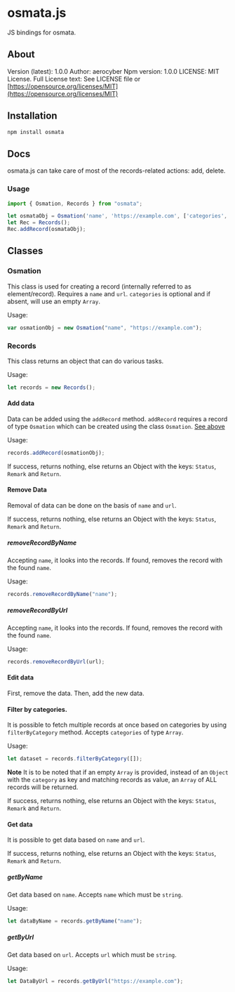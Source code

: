 # osmata.js

JS bindings for osmata.

## About

Version (latest): 1.0.0
Author: aerocyber
Npm version: 1.0.0
LICENSE: MIT License.
Full License text: See LICENSE file or [https://opensource.org/licenses/MIT](https://opensource.org/licenses/MIT)

## Installation

```bash
npm install osmata
```

## Docs

osmata.js can take care of most of the records-related actions: add, delete. 

### Usage

```javascript
import { Osmation, Records } from "osmata";

let osmataObj = Osmation('name', 'https://example.com', ['categories', 'are', 'arrays']);
let Rec = Records();
Rec.addRecord(osmataObj);
```

## Classes

### Osmation

This class is used for creating a record (internally referred to as element/record).
Requires a `name` and `url`. `categories` is optional and if absent, will use an empty `Array`.

Usage:

```js
var osmationObj = new Osmation("name", "https://example.com");
```

### Records

This class returns an object that can do various tasks.

Usage:
```js
let records = new Records();
```

#### Add data

Data can be added using the `addRecord` method.
`addRecord` requires a record of type `Osmation` which can be created using the class `Osmation`. [See above](#osmation)

Usage:
```js
records.addRecord(osmationObj);
```

If success, returns nothing, else returns an Object with the keys: `Status`, `Remark` and `Return`.

#### Remove Data

Removal of data can be done on the basis of `name` and `url`.

If success, returns nothing, else returns an Object with the keys: `Status`, `Remark` and `Return`.

##### removeRecordByName

Accepting `name`, it looks into the records. If found, removes the record with the found `name`.

Usage:
```js
records.removeRecordByName("name");
```

##### removeRecordByUrl

Accepting `name`, it looks into the records. If found, removes the record with the found `name`.

Usage:
```js
records.removeRecordByUrl(url);
```

#### Edit data

First, remove the data. Then, add the new data.

#### Filter by categories.

It is possible to fetch multiple records at once based on categories by using `filterByCategory` method. Accepts `categories` of type `Array`.

Usage:
```js
let dataset = records.filterByCategory([]);
```

**Note**
It is to be noted that if an empty `Array` is provided, instead of an `Object` with the `category` as key and matching records as value, an `Array` of ALL records will be returned.

If success, returns nothing, else returns an Object with the keys: `Status`, `Remark` and `Return`.

#### Get data

It is possible to get data based on `name` and `url`.

If success, returns nothing, else returns an Object with the keys: `Status`, `Remark` and `Return`.

##### getByName

Get data based on `name`. Accepts `name` which must be `string`.

Usage:
```js
let dataByName = records.getByName("name");
```

##### getByUrl

Get data based on `url`. Accepts `url` which must be `string`.

Usage:
```js
let DataByUrl = records.getByUrl("https://example.com");
```
